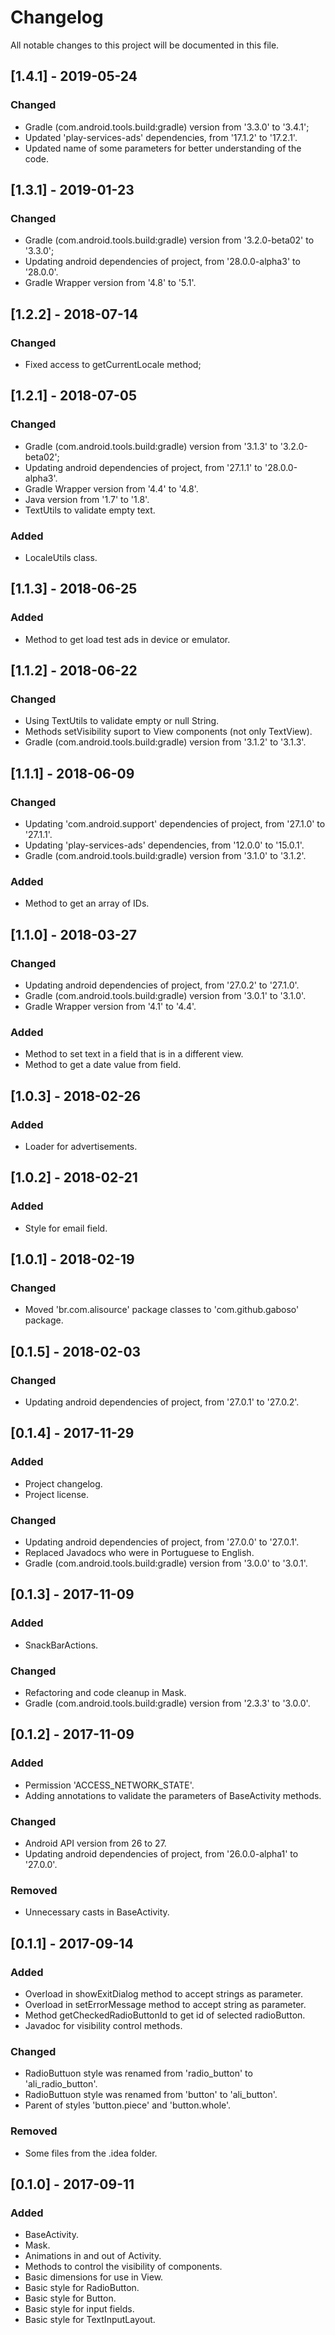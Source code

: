 # Changelog
All notable changes to this project will be documented in this file.

## [1.4.1] - 2019-05-24

### Changed
- Gradle (com.android.tools.build:gradle) version from '3.3.0' to '3.4.1';
- Updated 'play-services-ads' dependencies, from '17.1.2' to '17.2.1'.
- Updated name of some parameters for better understanding of the code.

## [1.3.1] - 2019-01-23

### Changed
- Gradle (com.android.tools.build:gradle) version from '3.2.0-beta02' to '3.3.0';
- Updating android dependencies of project, from '28.0.0-alpha3' to '28.0.0'.
- Gradle Wrapper version from '4.8' to '5.1'.

## [1.2.2] - 2018-07-14

### Changed
- Fixed access to getCurrentLocale method;

## [1.2.1] - 2018-07-05

### Changed
- Gradle (com.android.tools.build:gradle) version from '3.1.3' to '3.2.0-beta02';
- Updating android dependencies of project, from '27.1.1' to '28.0.0-alpha3'.
- Gradle Wrapper version from '4.4' to '4.8'.
- Java version from '1.7' to '1.8'.
- TextUtils to validate empty text.

### Added
- LocaleUtils class.

## [1.1.3] - 2018-06-25

### Added
- Method to get load test ads in device or emulator.

## [1.1.2] - 2018-06-22

### Changed
- Using TextUtils to validate empty or null String.
- Methods setVisibility suport to View components (not only TextView).
- Gradle (com.android.tools.build:gradle) version from '3.1.2' to '3.1.3'.

## [1.1.1] - 2018-06-09

### Changed
- Updating 'com.android.support' dependencies of project, from '27.1.0' to '27.1.1'.
- Updating 'play-services-ads' dependencies, from '12.0.0' to '15.0.1'.
- Gradle (com.android.tools.build:gradle) version from '3.1.0' to '3.1.2'.
### Added
- Method to get an array of IDs.

## [1.1.0] - 2018-03-27

### Changed
- Updating android dependencies of project, from '27.0.2' to '27.1.0'.
- Gradle (com.android.tools.build:gradle) version from '3.0.1' to '3.1.0'.
- Gradle Wrapper version from '4.1' to '4.4'.
### Added
- Method to set text in a field that is in a different view.
- Method to get a date value from field.

## [1.0.3] - 2018-02-26

### Added
- Loader for advertisements.

## [1.0.2] - 2018-02-21

### Added
- Style for email field.

## [1.0.1] - 2018-02-19

### Changed
- Moved 'br.com.alisource' package classes to 'com.github.gaboso' package.

## [0.1.5] - 2018-02-03

### Changed
- Updating android dependencies of project, from '27.0.1' to '27.0.2'.

## [0.1.4] - 2017-11-29

### Added
- Project changelog.
- Project license.
### Changed
- Updating android dependencies of project, from '27.0.0' to '27.0.1'.
- Replaced Javadocs who were in Portuguese to English.
- Gradle (com.android.tools.build:gradle) version from '3.0.0' to '3.0.1'.

## [0.1.3] - 2017-11-09

### Added
- SnackBarActions.
### Changed
- Refactoring and code cleanup in Mask.
- Gradle (com.android.tools.build:gradle) version from '2.3.3' to '3.0.0'.

## [0.1.2] - 2017-11-09

### Added
- Permission 'ACCESS_NETWORK_STATE'.
- Adding annotations to validate the parameters of BaseActivity methods.
### Changed
- Android API version from 26 to 27.
- Updating android dependencies of project, from '26.0.0-alpha1' to '27.0.0'.
### Removed
- Unnecessary casts in BaseActivity.

## [0.1.1] - 2017-09-14

### Added
- Overload in showExitDialog method to accept strings as parameter.
- Overload in setErrorMessage method to accept string as parameter.
- Method getCheckedRadioButtonId to get id of selected radioButton.
- Javadoc for visibility control methods.
### Changed
- RadioButtuon style was renamed from 'radio_button' to 'ali_radio_button'.
- RadioButtuon style was renamed from 'button' to 'ali_button'.
- Parent of styles 'button.piece' and 'button.whole'.
### Removed
- Some files from the .idea folder.

## [0.1.0] - 2017-09-11

### Added
- BaseActivity.
- Mask.
- Animations in and out of Activity.
- Methods to control the visibility of components.
- Basic dimensions for use in View.
- Basic style for RadioButton.
- Basic style for Button.
- Basic style for input fields.
- Basic style for TextInputLayout.

